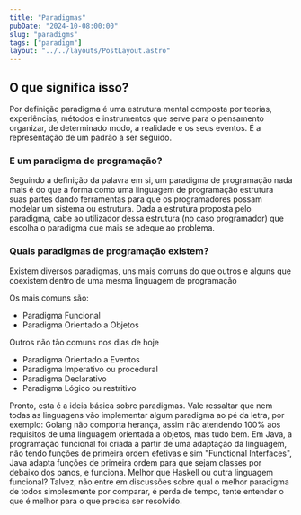 ```yaml
---
title: "Paradigmas"
pubDate: "2024-10-08:00:00"
slug: "paradigms"
tags: ["paradigm"]
layout: "../../layouts/PostLayout.astro"
---
```


## O que significa isso?

Por definição paradigma é uma estrutura mental composta por teorias, experiências, métodos e instrumentos que serve para o pensamento organizar, de determinado modo, a realidade e os seus eventos. É a representação de um padrão a ser seguido.

### E um paradigma de programação?

Seguindo a definição da palavra em si, um paradigma de programação nada mais é do que a forma como uma linguagem de programação estrutura suas partes dando ferramentas para que os programadores possam modelar um sistema ou estrutura.
Dada a estrutura proposta pelo paradigma, cabe ao utilizador dessa estrutura (no caso programador) que escolha o paradigma que mais se adeque ao problema.

### Quais paradigmas de programação existem?

Existem diversos paradigmas, uns mais comuns do que outros e alguns que coexistem dentro de uma mesma linguagem de programação

Os mais comuns são:
- Paradigma Funcional
- Paradigma Orientado a Objetos

Outros não tão comuns nos dias de hoje
- Paradigma Orientado a Eventos
- Paradigma Imperativo ou procedural
- Paradigma Declarativo
- Paradigma Lógico ou restritivo


Pronto, esta é a ideia básica sobre paradigmas. Vale ressaltar que nem todas as linguagens vão implementar algum paradigma ao pé da letra, por exemplo: Golang não comporta herança, assim não atendendo 100% aos requisitos de uma linguagem orientada a objetos, mas tudo bem. 
Em Java, a programação funcional foi criada a partir de uma adaptação da linguagem, não tendo funções de primeira ordem efetivas e sim "Functional Interfaces", Java adapta funções de primeira ordem para que sejam classes por debaixo dos panos, e funciona. Melhor que Haskell ou outra linguagem funcional? Talvez, não entre em discussões sobre qual o melhor paradigma de todos simplesmente por comparar, é perda de tempo, tente entender o que é melhor para o que precisa ser resolvido.
